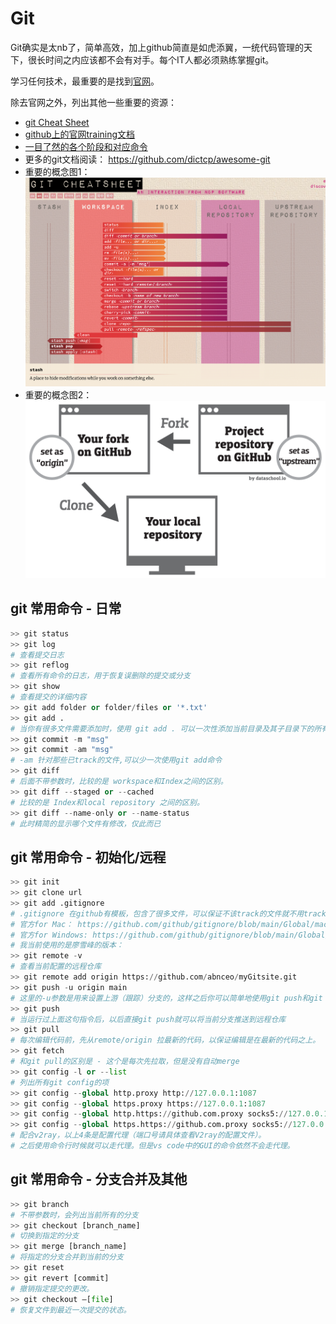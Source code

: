 # Git

Git确实是太nb了，简单高效，加上github简直是如虎添翼，一统代码管理的天下，很长时间之内应该都不会有对手。每个IT人都必须熟练掌握git。

学习任何技术，最重要的是找到[官网](https://git-scm.com/)。

除去官网之外，列出其他一些重要的资源：
- [git Cheat Sheet](https://training.github.com/downloads/github-git-cheat-sheet/)
- [github上的官网training文档](https://github.com/githubtraining/training-manual/tree/main/docs)
- [一目了然的各个阶段和对应命令](https://ndpsoftware.com/git-cheatsheet.html)
- 更多的git文档阅读： https://github.com/dictcp/awesome-git 
- 重要的概念图1：![git basic concept](git.png)
- 重要的概念图2：![git Basic Concept](gitDiagram1.png)


## git 常用命令 - 日常
```python
>> git status
>> git log
# 查看提交日志
>> git reflog
# 查看所有命令的日志，用于恢复误删除的提交或分支
>> git show
# 查看提交的详细内容
>> git add folder or folder/files or '*.txt'
>> git add . 
# 当你有很多文件需要添加时，使用 git add . 可以一次性添加当前目录及其子目录下的所有修改和新增的文件，非常方便。
>> git commit -m "msg"
>> git commit -am "msg"
# -am 针对那些已track的文件,可以少一次使用git add命令
>> git diff
# 后面不带参数时，比较的是 workspace和Index之间的区别。
>> git diff --staged or --cached
# 比较的是 Index和local repository 之间的区别。
>> git diff --name-only or --name-status
# 此时精简的显示哪个文件有修改，仅此而已
```

## git 常用命令 - 初始化/远程
```python
>> git init
>> git clone url
>> git add .gitignore
# .gitignore 在github有模板，包含了很多文件，可以保证不该track的文件就不用track。
# 官方for Mac： https://github.com/github/gitignore/blob/main/Global/macOS.gitignore
# 官方for Windows: https://github.com/github/gitignore/blob/main/Global/Windows.gitignore
# 我当前使用的是廖雪峰的版本：
>> git remote -v
# 查看当前配置的远程仓库
>> git remote add origin https://github.com/abnceo/myGitsite.git
>> git push -u origin main
# 这里的-u参数是用来设置上游（跟踪）分支的，这样之后你可以简单地使用git push和git pull而不需要指定分支名。
>> git push
# 当运行过上面这句指令后，以后直接git push就可以将当前分支推送到远程仓库
>> git pull
# 每次编辑代码前，先从remote/origin 拉最新的代码，以保证编辑是在最新的代码之上。
>> git fetch
# 和git pull的区别是 - 这个是每次先拉取，但是没有自动merge
>> git config -l or --list
# 列出所有git config的项
>> git config --global http.proxy http://127.0.0.1:1087
>> git config --global https.proxy https://127.0.0.1:1087
>> git config --global http.https://github.com.proxy socks5://127.0.0.1:10808 
>> git config --global https.https://github.com.proxy socks5://127.0.0.1:10808
# 配合v2ray，以上4条是配置代理（端口号请具体查看V2ray的配置文件）。
# 之后使用命令行时候就可以走代理。但是vs code中的GUI的命令依然不会走代理。
```

## git 常用命令 - 分支合并及其他
```python
>> git branch
# 不带参数时，会列出当前所有的分支
>> git checkout [branch_name]
# 切换到指定的分支
>> git merge [branch_name]
# 将指定的分支合并到当前的分支
>> git reset
>> git revert [commit]
# 撤销指定提交的更改。
>> git checkout –[file]
# 恢复文件到最近一次提交的状态。
```